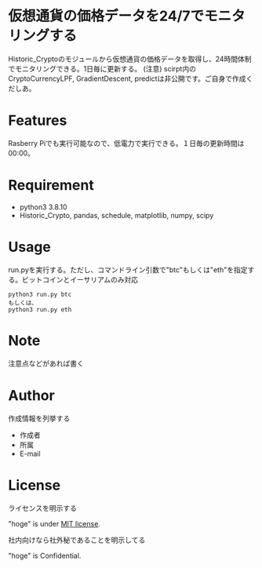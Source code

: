 # 仮想通貨の価格データを24/7でモニタリングする
 
Historic_Cryptoのモジュールから仮想通貨の価格データを取得し、24時間体制でモニタリングできる。1日毎に更新する。
(注意) scirpt内のCryptoCurrencyLPF, GradientDescent, predictは非公開です。ご自身で作成くだしあ。
 
# Features
 
Rasberry Piでも実行可能なので、低電力で実行できる。１日毎の更新時間は00:00。
 
# Requirement
 
* python3 3.8.10
* Historic_Crypto, pandas, schedule, matplotlib, numpy, scipy
 
# Usage
 
run.pyを実行する。ただし、コマンドライン引数で"btc"もしくは"eth"を指定する。ビットコインとイーサリアムのみ対応
 
```
python3 run.py btc
もしくは、
python3 run.py eth
```
 
# Note
 
注意点などがあれば書く
 
# Author
 
作成情報を列挙する
 
* 作成者
* 所属
* E-mail
 
# License
ライセンスを明示する
 
"hoge" is under [MIT license](https://en.wikipedia.org/wiki/MIT_License).
 
社内向けなら社外秘であることを明示してる
 
"hoge" is Confidential.